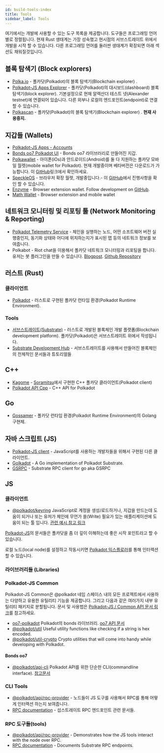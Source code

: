 ```yaml
---
id: build-tools-index
title: Tools
sidebar_label: Tools
---
```


여기에서는 개발에 사용할 수 있는 도구 목록을 제공합니다. 도구들은 프로그래밍 언어별로 정렬됩니다. 현재 Rust 생태계는 가장 성숙했고 현시점의 서브스트레이트 위에서 개발을 시작 할 수 있습니다. 다른 프로그래밍 언어를 둘러싼 생태계가 확장되면 아래 섹션도 채워질것입니다.

## 블록 탐색기 (Block explorers)

- [Polka.io](https://polka.io) - 폴카닷(Polkadot)의 블록 탐색기(Blockchain explorer) .
- [Polkadot-JS Apps Explorer](https://polkadot.js.org/apps/#/explorer) - 폴카닷(Polkadot)의 대시보드(dashboard) 블록탐색기(block explorer). 기본설정으로 현재 알렉산더 테스트 넷(Alexander testnet)에 연결되어 있습니다. 다른 외부나 로컬의 엔드포인트(endpoint)로 연결 할 수 있습니다.
- [Polkascan](https://polkascan.io/) - 폴카닷(Polkadot)의 블록 탐색기(Blockchain explorer) . **현재 사용중지.**

## 지갑들 (Wallets)

- [Polkadot-JS Apps - Accounts](https://polkadot.js.org/apps/#/accounts)
- [Bonds oo7 Polkadot UI](https://github.com/paritytech/substrate-ui) - Bonds oo7 라이브러리로 만들어진 지갑.
- [Polkawallet](https://polkawallet.io/) - 아이폰(iOs)과 안드로이드(Android)를 둘 다 지원하는 폴카닷 모바일 월렛(mobile wallet for Polkadot). 현재 개발중이며 베타버전은 다운로드가 가능합니다. 이 [GitHub](https://github.com/polkawallet-io/polkawallet-RN)링크에서 확인하세요.
- [SpeckleOS](https://www.speckleos.io/) - 브라우저 확장 월렛, 개발중입니다.- 이 [GitHub](https://github.com/SpeckleOS/speckle-browser-extension)에서 진행사항을 확인 할 수 있습니다.
- [Enzyme](https://getenzyme.dev/) - Browser extension wallet. Follow development on [GitHub](https://github.com/blockxlabs/enzyme/).
- [Math Wallet](https://www.mathwallet.org) - Browser extension and mobile wallet

## 네트워크 모니터링 및 리포팅 툴 (Network Monitoring & Reporting)

- [Polkadot Telemetry Service](https://telemetry.polkadot.io/) - 체인을 실행하는 노드, 어떤 소프트웨어 버전 실행중인지, 동기화 상태와 어디에 위치하는지가 표시된 맵 등의 네트워크 정보를 보여줍니다.
- Polkabot - Riot chat을 이용해서 폴카닷 네트워크 모니터링과 리포팅을 합니다. 유저는 봇 플러그인을 만들 수 있습니다. [Blogpost](https://medium.com/polkadot-network/polkabot-a3dba18c20c8). [Github Repository](https://gitlab.com/Polkabot/polkabot)

## 러스트 (Rust)

### 클라이언트

- [Polkadot](https://github.com/paritytech/polkadot) - 러스트로 구현된 폴카닷 런타임 환경(Polkadot Runtime Environment).

### Tools

- [서브스트레이트(Substrate)](https://github.com/paritytech/substrate) - 러스트로 개발된 블록체인 개발 플랫폼(Blockchain development platform). 폴카닷(Polkadot)은 서브스트레이트 위에서 작성됩니다.
- [Substrate Development Hub](https://docs.substrate.dev) - 서브스트레이트를 사용해서 만들어진 블록체인의 전체적인 문서들과 튜토리얼들

## C++

- [Kagome](https://github.com/soramitsu/kagome) - [Soramitsu](https://github.com/soramitsu)에서 구현한 C++ 폴카닷 클라이언트(Polkadot client)
- [Polkadot API Cpp](https://github.com/usetech-llc/polkadot_api_cpp) - С++ API for Polkadot

## Go

- [Gossamer](https://github.com/ChainSafe/gossamer) - 폴카닷 런타임 환경(Polkadot Runtime Environment)의 Golang 구현체.

## 자바 스크립트 (JS)

- [Polkadot-JS client](https://github.com/polkadot-js/client) - JavaScript를 사용하는 개발자들을 위해서 구현된 다른 클라이언트.
- [Golkadot](https://github.com/opennetsys/golkadot) - A Go implementation of Polkadot Substrate.
- [GSRPC](https://github.com/centrifuge/go-substrate-rpc-client/) - Substrate RPC client for go aka GSRPC

## JS

### 클라이언트

- [@polkadot/keyring](https://polkadot.js.org/common/keyring/) JavaScript로 계정을 생성/로드하거나, 지갑을 만드는데 도움이 되거나 또는 유저가 체인에 무언가 쓸(Write) 필요가 있는 애플리케이션에 도움이 되는 툴 입니다. [관련 예시 참고 링크](https://polkadot.js.org/common/examples/keyring/)

[Polkadot-JS](https://polkadot.js.org)의 문서들은 폴카닷을 좀 더 깊이 이해하는데 좋은 시작 포인트라고 할 수 있습니다.

로컬 노드(local node)를 설정하고 작동시키면 [Polkadot 익스플로러](https://polkadot.js.org/apps/#/explorer)를 통해 인터렉션 할 수 있습니다.

### 라이브러리들 (Libraries)

### Polkadot-JS Common

Polkadot-JS Common은 @polkadot 네임 스페이스 내의 모든 프로젝트에서 사용하는 다양하고 유용한 유틸리티 기능을 제공합니다. 그리고 다음과 같은 여러가지 내부 유틸리티 패키지로 분할됩니다. 문서 및 사용법은 [Polkadot-JS / Common API 문서 링크](https://polkadot.js.org/common/)를 참고하세요.

- [oo7-polkadot](https://github.com/polkadot-js/oo7-polkadot) Polkadot의 bonds 라이브러리. [oo7 API 문서](https://paritytech.github.io/oo7/)
- [@polkadot/util](https://polkadot.js.org/common/util/) Useful utility functions like checking if a string is hex encoded.
- [@polkadot/util-crypto](https://polkadot.js.org/common/util-crypto/) Crypto utilities that will come into handy while developing with Polkadot.

#### Bonds oo7

- [@polkadot/api-cli](https://github.com/polkadot-js/tools/tree/master/packages/api-cli) Polkadot API를 위한 단순한 CLI(commandline interface). [참고문서](https://polkadot.js.org/api/api/)

### CLI Tools

- [@polkadot/api/rpc-provider](https://github.com/polkadot-js/api/tree/master/packages/rpc-provider) - 노드들이 JS 도구를 사용해서 RPC를 통해 어떻게 인터랙션 하는지 보여줍니다.
- [RPC documentation](https://polkadot.js.org/api/METHODS_RPC.html) - 섭스트레이트 RPC 엔드포인트 관련 문서들.

### RPC 도구들(tools)

- [@polkadot/api/rpc-provider](https://github.com/polkadot-js/api/tree/master/packages/rpc-provider) - Demonstrates how the JS tools interact with the node over RPC.
- [RPC documentation](https://polkadot.js.org/api/substrate/rpc.html) - Documents Substrate RPC endpoints.
